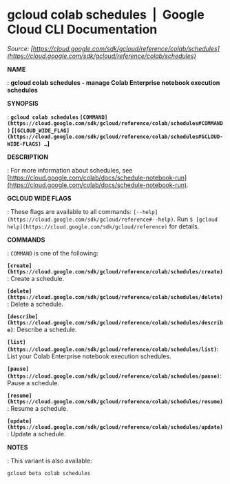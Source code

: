 # gcloud colab schedules  |  Google Cloud CLI Documentation

*Source: [https://cloud.google.com/sdk/gcloud/reference/colab/schedules](https://cloud.google.com/sdk/gcloud/reference/colab/schedules)*

**NAME**

: **gcloud colab schedules - manage Colab Enterprise notebook execution schedules**

**SYNOPSIS**

: **`gcloud colab schedules` `[COMMAND](https://cloud.google.com/sdk/gcloud/reference/colab/schedules#COMMAND)` [`[GCLOUD_WIDE_FLAG](https://cloud.google.com/sdk/gcloud/reference/colab/schedules#GCLOUD-WIDE-FLAGS) …`]**

**DESCRIPTION**

: For more information about schedules, see [https://cloud.google.com/colab/docs/schedule-notebook-run](https://cloud.google.com/colab/docs/schedule-notebook-run).

**GCLOUD WIDE FLAGS**

: These flags are available to all commands: `[--help](https://cloud.google.com/sdk/gcloud/reference#--help)`.
Run `$ [gcloud help](https://cloud.google.com/sdk/gcloud/reference)` for details.

**COMMANDS**

: ``COMMAND`` is one of the following:

**`[create](https://cloud.google.com/sdk/gcloud/reference/colab/schedules/create)`**:
Create a schedule.

**`[delete](https://cloud.google.com/sdk/gcloud/reference/colab/schedules/delete)`**:
Delete a schedule.

**`[describe](https://cloud.google.com/sdk/gcloud/reference/colab/schedules/describe)`**:
Describe a schedule.

**`[list](https://cloud.google.com/sdk/gcloud/reference/colab/schedules/list)`**:
List your Colab Enterprise notebook execution schedules.

**`[pause](https://cloud.google.com/sdk/gcloud/reference/colab/schedules/pause)`**:
Pause a schedule.

**`[resume](https://cloud.google.com/sdk/gcloud/reference/colab/schedules/resume)`**:
Resume a schedule.

**`[update](https://cloud.google.com/sdk/gcloud/reference/colab/schedules/update)`**:
Update a schedule.

**NOTES**

: This variant is also available:

```
gcloud beta colab schedules
```